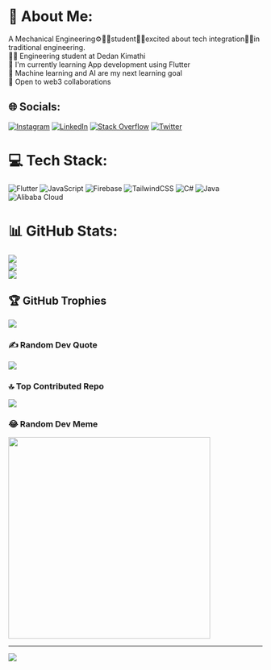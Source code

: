 # 💫 About Me:
A Mechanical Engineering⚙️👷‍♂️student👨‍🎓excited about tech integration👨‍💻in traditional engineering.<br>👨‍🎓 Engineering student at Dedan Kimathi<br>🔭 I'm currently learning App development using Flutter<br>🤔 Machine learning and AI are my next learning goal<br>🤝 Open to web3 collaborations<br>


## 🌐 Socials:
[![Instagram](https://img.shields.io/badge/Instagram-%23E4405F.svg?logo=Instagram&logoColor=white)](https://instagram.com/sylus.abel) [![LinkedIn](https://img.shields.io/badge/LinkedIn-%230077B5.svg?logo=linkedin&logoColor=white)](https://linkedin.com/in/https://www.linkedin.com/in/omutelema-silas-abelbel-008879271/) [![Stack Overflow](https://img.shields.io/badge/-Stackoverflow-FE7A16?logo=stack-overflow&logoColor=white)](https://stackoverflow.com/users/20980853) [![Twitter](https://img.shields.io/badge/Twitter-%231DA1F2.svg?logo=Twitter&logoColor=white)](https://twitter.com/Silasabel5) 

# 💻 Tech Stack:
![Flutter](https://img.shields.io/badge/Flutter-%2302569B.svg?style=for-the-badge&logo=Flutter&logoColor=white) ![JavaScript](https://img.shields.io/badge/javascript-%23323330.svg?style=for-the-badge&logo=javascript&logoColor=%23F7DF1E) ![Firebase](https://img.shields.io/badge/Firebase-039BE5?style=for-the-badge&logo=Firebase&logoColor=white) ![TailwindCSS](https://img.shields.io/badge/tailwindcss-%2338B2AC.svg?style=for-the-badge&logo=tailwind-css&logoColor=white) ![C#](https://img.shields.io/badge/c%23-%23239120.svg?style=for-the-badge&logo=csharp&logoColor=white) ![Java](https://img.shields.io/badge/java-%23ED8B00.svg?style=for-the-badge&logo=openjdk&logoColor=white) ![Alibaba Cloud](https://img.shields.io/badge/AlibabaCloud-%23FF6701.svg?style=for-the-badge&logo=alibabacloud&logoColor=white)
# 📊 GitHub Stats:
![](https://github-readme-stats.vercel.app/api?username=divin3circle&theme=react&hide_border=true&include_all_commits=false&count_private=true)<br/>
![](https://github-readme-streak-stats.herokuapp.com/?user=divin3circle&theme=react&hide_border=true)<br/>
![](https://github-readme-stats.vercel.app/api/top-langs/?username=divin3circle&theme=react&hide_border=true&include_all_commits=false&count_private=true&layout=compact)

## 🏆 GitHub Trophies
![](https://github-profile-trophy.vercel.app/?username=divin3circle&theme=radical&no-frame=true&no-bg=false&margin-w=4)

### ✍️ Random Dev Quote
![](https://quotes-github-readme.vercel.app/api?type=vetical&theme=tokyonight)

### 🔝 Top Contributed Repo
![](https://github-contributor-stats.vercel.app/api?username=divin3circle&limit=5&theme=dark&combine_all_yearly_contributions=true)

### 😂 Random Dev Meme
<img src='https://randommeme-five.vercel.app/' style="height: 400px;"/>

---
[![](https://visitcount.itsvg.in/api?id=divin3circle&icon=1&color=11)](https://visitcount.itsvg.in)

<!-- Proudly created with GPRM ( https://gprm.itsvg.in ) -->
